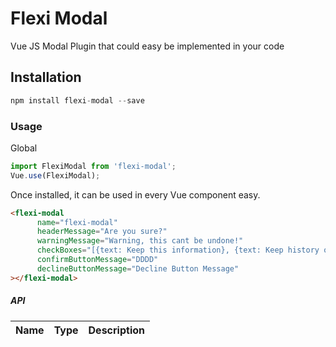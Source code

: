 # Flexi Modal

Vue JS Modal Plugin that could easy be implemented in your code

## Installation

```js
npm install flexi-modal --save
```

### Usage

Global

```js
import FlexiModal from 'flexi-modal';
Vue.use(FlexiModal);
```

Once installed, it can be used in every Vue component easy.

```html
<flexi-modal 
      name="flexi-modal"
      headerMessage="Are you sure?"
      warningMessage="Warning, this cant be undone!"
      checkBoxes="[{text: Keep this information}, {text: Keep history of transaction}]"
      confirmButtonMessage="DDDD"
      declineButtonMessage="Decline Button Message"
></flexi-modal>
```


##### API

| Name        | Type        | Description                                                             |
| :-----      | :-------    | :----------------------------------------------- 

